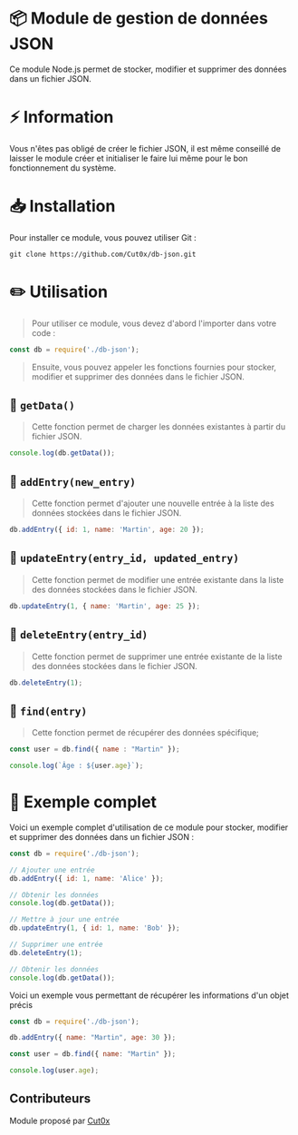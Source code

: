 # 📦 Module de gestion de données JSON
Ce module Node.js permet de stocker, modifier et supprimer des données dans un fichier JSON.


# ⚡ Information
Vous n'êtes pas obligé de créer le fichier JSON, il est même conseillé de laisser le module créer et initialiser le faire lui même pour le bon fonctionnement du système.


# 📥 Installation
Pour installer ce module, vous pouvez utiliser Git :


```
git clone https://github.com/Cut0x/db-json.git
```


# ✏️ Utilisation
> Pour utiliser ce module, vous devez d'abord l'importer dans votre code :


```js
const db = require('./db-json');
```
> Ensuite, vous pouvez appeler les fonctions fournies pour stocker, modifier et supprimer des données dans le fichier JSON.
  
  
  
## 📜 `getData()`
> Cette fonction permet de charger les données existantes à partir du fichier JSON.
  
  
```js
console.log(db.getData());
```
  
  
  
## 📜 `addEntry(new_entry)`
> Cette fonction permet d'ajouter une nouvelle entrée à la liste des données stockées dans le fichier JSON.
  
  
```js
db.addEntry({ id: 1, name: 'Martin', age: 20 });
```
  
  
  
## 📜 `updateEntry(entry_id, updated_entry)`
> Cette fonction permet de modifier une entrée existante dans la liste des données stockées dans le fichier JSON.
  
  
```js
db.updateEntry(1, { name: 'Martin', age: 25 });
```
  
  
  
## 📜 `deleteEntry(entry_id)`
> Cette fonction permet de supprimer une entrée existante de la liste des données stockées dans le fichier JSON.
  
  
```js
db.deleteEntry(1);
```
  
  
  
## 📜 `find(entry)`
> Cette fonction permet de récupérer des données spécifique;
  
  
```js
const user = db.find({ name : "Martin" });

console.log(`Âge : ${user.age}`);
```
  
  
  
# 🧪 Exemple complet
Voici un exemple complet d'utilisation de ce module pour stocker, modifier et supprimer des données dans un fichier JSON :
  
  
```js
const db = require('./db-json');

// Ajouter une entrée
db.addEntry({ id: 1, name: 'Alice' });

// Obtenir les données
console.log(db.getData());

// Mettre à jour une entrée
db.updateEntry(1, { id: 1, name: 'Bob' });

// Supprimer une entrée
db.deleteEntry(1);

// Obtenir les données
console.log(db.getData());
```


Voici un exemple vous permettant de récupérer les informations d'un objet précis
```js
const db = require('./db-json');

db.addEntry({ name: "Martin", age: 30 });

const user = db.find({ name: "Martin" });

console.log(user.age);
```
  
  
## Contributeurs
Module proposé par <a href="https://twitter.com/Cut0x">Cut0x</a>
